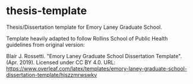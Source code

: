 # thesis-template

Thesis/Dissertation template for Emory Laney Graduate School. 


Template heavily adapted to follow Rollins School of Public Health guidelines from original version:


Blair J. Rossetti. "Emory Laney Graduate School Dissertation Template". (Apr. 2019). Licensed under CC BY 4.0. URL: https://www.overleaf.com/latex/templates/emory-laney-graduate-school-dissertation-template/hjszzmrwswkv
